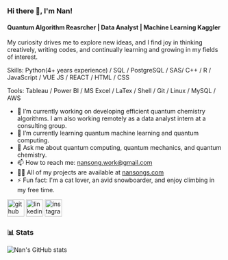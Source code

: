 ### Hi there 👋, I'm Nan!
#### Quantum Algorithm Reasrcher | Data Analyst | Machine Learning Kaggler

My curiosity drives me to explore new ideas, and I find joy in thinking creatively, writing codes, and continually learning and growing in my fields of interest.

Skills:   Python(4+ years experience) / SQL / PostgreSQL / SAS/ C++ / R / JavaScript / VUE JS / REACT / HTML / CSS

Tools:    Tableau / Power BI / MS Excel / LaTex / Shell / Git / Linux / MySQL / AWS

- 🔭 I’m currently working on developing efficient quantum chemistry algorithms. I am also working remotely as a data analyst intern at a consulting group. 
- 🌱 I’m currently learning quantum machine learning and quantum computing.  
- 💬 Ask me about quantum computing, quantum mechanics, and quantum chemistry.   
- 📫 How to reach me: nansong.work@gmail.com
- 👨‍💻 All of my projects are available at [nansongs.com](https://nansongs.com/)
- ⚡ Fun fact: I'm a cat lover, an avid snowboarder, and enjoy climbing in my free time. 


[<img src='https://cdn.jsdelivr.net/npm/simple-icons@3.0.1/icons/github.svg' alt='github' height='40'>](https://github.com/NanSong52)  [<img src='https://cdn.jsdelivr.net/npm/simple-icons@3.0.1/icons/linkedin.svg' alt='linkedin' height='40'>](https://www.linkedin.com/in/nan-song-44a791249/)  [<img src='https://cdn.jsdelivr.net/npm/simple-icons@3.0.1/icons/instagram.svg' alt='instagram' height='40'>](https://www.instagram.com/nancymangoo/)  

### 📊 Stats

![Nan's GitHub stats](https://github-readme-stats.vercel.app/api?username=NanSong52&show_icons=true&theme=gruvbox)
